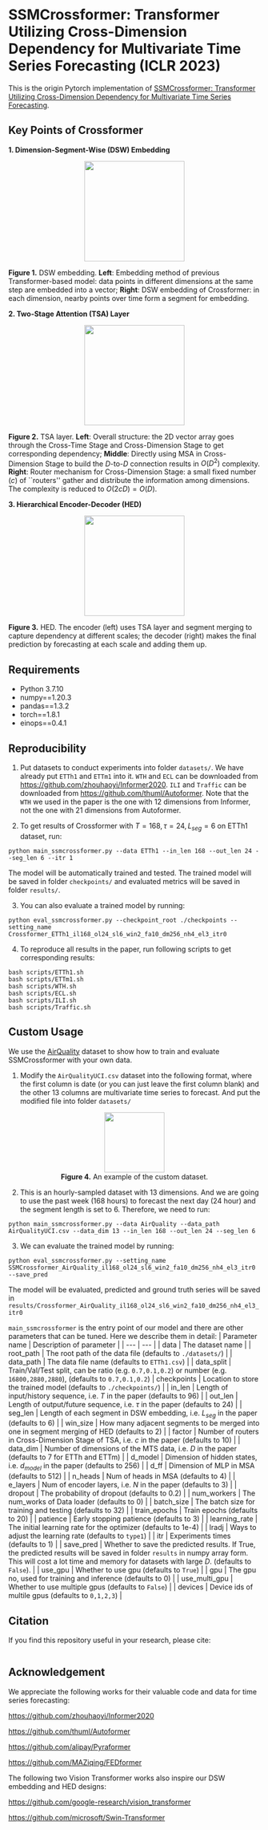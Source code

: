 # SSMCrossformer: Transformer Utilizing Cross-Dimension Dependency for Multivariate Time Series Forecasting (ICLR 2023)

This is the origin Pytorch implementation of [SSMCrossformer: Transformer Utilizing Cross-Dimension Dependency for Multivariate Time Series Forecasting](https://openreview.net/forum?id=vSVLM2j9eie).

## Key Points of Crossformer
**1. Dimension-Segment-Wise (DSW) Embedding**
<p align="center">
<img src=".\pic\DSW.PNG" height = "200" alt="" align=center />

<b>Figure 1.</b> DSW embedding. <b>Left</b>: Embedding method of previous Transformer-based model: data points in different dimensions at the same step are embedded into a vector; <b>Right</b>: DSW embedding  of Crossformer: in each dimension, nearby points over time form a segment for embedding.
</p>

**2. Two-Stage Attention (TSA) Layer**
<p align="center">
<img src=".\pic\TSA.PNG" height = "200" alt="" align=center />

<b>Figure 2.</b> TSA layer. <b>Left</b>: Overall structure: the 2D vector array goes through the Cross-Time Stage and Cross-Dimension Stage to get corresponding dependency; <b>Middle</b>: Directly using MSA in Cross-Dimension Stage to build the $D$-to-$D$ 
connection results in $O(D^2)$ complexity.  <b>Right</b>: Router mechanism for Cross-Dimension Stage: a small fixed number ($c$) of ``routers'' gather and distribute the information among dimensions. The complexity is reduced to $O(2cD) = O(D)$.
</p>

**3. Hierarchical Encoder-Decoder (HED)**
<p align="center">
<img src=".\pic\HED.PNG" height = "200" alt="" align=center />

<b>Figure 3.</b> HED. The encoder (left) uses TSA layer and segment merging to capture dependency at different scales; the decoder (right) makes the final prediction by forecasting at each scale and adding them up.
</p>


## Requirements

- Python 3.7.10
- numpy==1.20.3
- pandas==1.3.2
- torch==1.8.1
- einops==0.4.1

## Reproducibility
1. Put datasets to conduct experiments into folder `datasets/`. We have already put `ETTh1` and `ETTm1` into it. `WTH` and `ECL` can be downloaded from 
https://github.com/zhouhaoyi/Informer2020. `ILI` and `Traffic` can be downloaded from https://github.com/thuml/Autoformer. Note that the `WTH` we used in the paper is the one with 12 dimensions from Informer, not the one with 21 dimensions from Autoformer.

2. To get results of Crossformer with $T=168, \tau = 24, L_{seg} = 6$ on ETTh1 dataset, run:
```
python main_ssmcrossformer.py --data ETTh1 --in_len 168 --out_len 24 --seg_len 6 --itr 1
```
The model will be automatically trained and tested. The trained model will be saved in folder `checkpoints/` and evaluated metrics will be saved in folder `results/`.

3. You can also evaluate a trained model by running:
```
python eval_ssmcrossformer.py --checkpoint_root ./checkpoints --setting_name Crossformer_ETTh1_il168_ol24_sl6_win2_fa10_dm256_nh4_el3_itr0
```

4. To reproduce all results in the paper, run following scripts to get corresponding results:
```
bash scripts/ETTh1.sh
bash scripts/ETTm1.sh
bash scripts/WTH.sh
bash scripts/ECL.sh
bash scripts/ILI.sh
bash scripts/Traffic.sh
```


## Custom Usage
We use the [AirQuality](https://archive.ics.uci.edu/ml/machine-learning-databases/00360/AirQualityUCI.zip) dataset to show how to train and evaluate SSMCrossformer with your own data. 

1. Modify the `AirQualityUCI.csv` dataset into the following format, where the first column is date (or you can just leave the first column blank) and the other 13 columns are multivariate time series to forecast. And put the modified file into folder `datasets/`
<p align="center">
<img src=".\pic\Data_format.PNG" height = "120" alt="" align=center />
<br>
<b>Figure 4.</b> An example of the custom dataset.
</p>

2. This is an hourly-sampled dataset with 13 dimensions. And we are going to use the past week (168 hours) to forecast the next day (24 hour) and the segment length is set to 6. Therefore, we need to run:
```
python main_ssmcrossformer.py --data AirQuality --data_path AirQualityUCI.csv --data_dim 13 --in_len 168 --out_len 24 --seg_len 6
```

3. We can evaluate the trained model by running:
```
python eval_ssmcrossformer.py --setting_name SSMCrossformer_AirQuality_il168_ol24_sl6_win2_fa10_dm256_nh4_el3_itr0 --save_pred
```
The model will be evaluated, predicted and ground truth series will be saved in `results/Crossformer_AirQuality_il168_ol24_sl6_win2_fa10_dm256_nh4_el3_itr0`


`main_ssmcrossformer` is the entry point of our model and there are other parameters that can be tuned. Here we describe them in detail:
| Parameter name | Description of parameter |
| --- | --- |
| data           | The dataset name                                             |
| root_path      | The root path of the data file (defaults to `./datasets/`)    |
| data_path      | The data file name (defaults to `ETTh1.csv`)                  |
| data_split | Train/Val/Test split, can be ratio (e.g. `0.7,0.1,0.2`) or number (e.g. `16800,2880,2880`), (defaults to `0.7,0.1,0.2`) 
| checkpoints    | Location to store the trained model (defaults to `./checkpoints/`)  |
| in_len | Length of input/history sequence, i.e. $T$ in the paper (defaults to 96) |
| out_len | Length of output/future sequence, i.e. $\tau$ in the paper (defaults to 24) |
| seg_len | Length of each segment in DSW embedding, i.e. $L_{seg}$ in the paper (defaults to 6) |
| win_size | How many adjacent segments to be merged into one in segment merging of HED  (defaults to 2) |
| factor | Number of routers in Cross-Dimension Stage of TSA, i.e. $c$ in the paper (defaults to 10) |
| data_dim | Number of dimensions of the MTS data, i.e. $D$ in the paper (defaults to 7 for ETTh and ETTm) |
| d_model | Dimension of hidden states, i.e. $d_{model}$ in the paper (defaults to 256) |
| d_ff | Dimension of MLP in MSA (defaults to 512) |
| n_heads | Num of heads in MSA (defaults to 4) |
| e_layers | Num of encoder layers, i.e. $N$ in the paper (defaults to 3) |
| dropout | The probability of dropout (defaults to 0.2) |
| num_workers | The num_works of Data loader (defaults to 0) |
| batch_size | The batch size for training and testing (defaults to 32) |
| train_epochs | Train epochs (defaults to 20) |
| patience | Early stopping patience (defaults to 3) |
| learning_rate | The initial learning rate for the optimizer (defaults to 1e-4) |
| lradj | Ways to adjust the learning rate (defaults to `type1`) |
| itr | Experiments times (defaults to 1) |
| save_pred | Whether to save the predicted results. If True, the predicted results will be saved in folder `results` in numpy array form. This will cost a lot time and memory for datasets with large $D$. (defaults to `False`). |
| use_gpu | Whether to use gpu (defaults to `True`) |
| gpu | The gpu no, used for training and inference (defaults to 0) |
| use_multi_gpu | Whether to use multiple gpus (defaults to `False`) |
| devices | Device ids of multile gpus (defaults to `0,1,2,3`) |

## Citation
If you find this repository useful in your research, please cite:
```

```


## Acknowledgement
We appreciate the following works for their valuable code and data for time series forecasting:

https://github.com/zhouhaoyi/Informer2020

https://github.com/thuml/Autoformer

https://github.com/alipay/Pyraformer

https://github.com/MAZiqing/FEDformer

The following two Vision Transformer works also inspire our DSW embedding and HED designs:

https://github.com/google-research/vision_transformer

https://github.com/microsoft/Swin-Transformer
